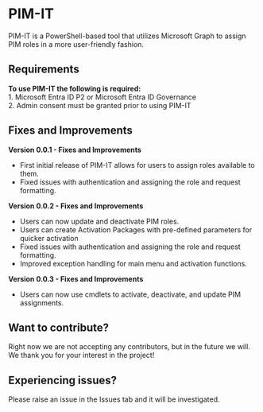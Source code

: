 <h1>PIM-IT</h1>
PIM-IT is a PowerShell-based tool that utilizes Microsoft Graph to assign PIM roles in a more user-friendly fashion.

<h2>Requirements</h2>
<b>To use PIM-IT the following is required:</b><br>
1. Microsoft Entra ID P2 or Microsoft Entra ID Governance<br>
2. Admin consent must be granted prior to using PIM-IT

<h2>Fixes and Improvements</h2>
<b> Version 0.0.1 - Fixes and Improvements </b>
<ul>
  <li>First initial release of PIM-IT allows for users to assign roles available to them.</li>
  <li>Fixed issues with authentication and assigning the role and request formatting.</li>
</ul>
<b> Version 0.0.2 - Fixes and Improvements </b>
<ul>
  <li>Users can now update and deactivate PIM roles.</li>
  <li>Users can create Activation Packages with pre-defined parameters for quicker activation</li>
  <li>Fixed issues with authentication and assigning the role and request formatting.</li>
  <li>Improved exception handling for main menu and activation functions.</li>
</ul>
<b> Version 0.0.3 - Fixes and Improvements </b>
<ul>
  <li>Users can now use cmdlets to activate, deactivate, and update PIM assignments.</li>
</ul>

<h2>Want to contribute?</h2>
Right now we are not accepting any contributors, but in the future we will. We thank you for your interest in the project!

<h2>Experiencing issues?</h2>
Please raise an issue in the Issues tab and it will be investigated.
